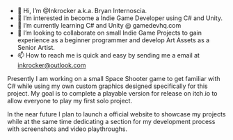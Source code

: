 - 👋 Hi, I’m @Inkrocker a.k.a. Bryan Internoscia.
- 👀 I’m interested in become a Indie Game Developer using C# and Unity.
- 🌱 I’m currently learning C# and Unity @ gamedevhq.com
- 💞️ I’m looking to collaborate on small Indie Game Projects to gain experience as a beginner programmer and develop Art Assets as a Senior Artist.
- 📫 How to reach me is quick and easy by sending me a email at inkrocker@outlook.com

Presently I am working on a small Space Shooter game to get familiar with C# while using my own custom graphics designed specifically for this project.
My goal is to complete a playable version for release on itch.io to allow everyone to play my first solo project.

In the near future I plan to launch a official website to showcase my projects while at the same time dedicating a section for my development process with
screenshots and video playthroughs.

<!---
Inkrocker/Inkrocker is a ✨ special ✨ repository because its `README.md` (this file) appears on your GitHub profile.
You can click the Preview link to take a look at your changes.
--->
